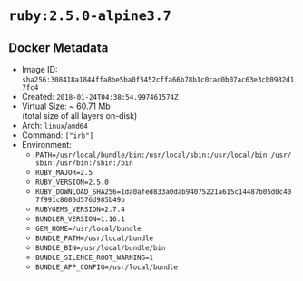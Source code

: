# `ruby:2.5.0-alpine3.7`

## Docker Metadata

- Image ID: `sha256:308418a1844ffa8be5ba0f5452cffa66b78b1c0cad0b07ac63e3cb0982d17fc4`
- Created: `2018-01-24T04:38:54.997461574Z`
- Virtual Size: ~ 60.71 Mb  
  (total size of all layers on-disk)
- Arch: `linux`/`amd64`
- Command: `["irb"]`
- Environment:
  - `PATH=/usr/local/bundle/bin:/usr/local/sbin:/usr/local/bin:/usr/sbin:/usr/bin:/sbin:/bin`
  - `RUBY_MAJOR=2.5`
  - `RUBY_VERSION=2.5.0`
  - `RUBY_DOWNLOAD_SHA256=1da0afed833a0dab94075221a615c14487b05d0c407f991c8080d576d985b49b`
  - `RUBYGEMS_VERSION=2.7.4`
  - `BUNDLER_VERSION=1.16.1`
  - `GEM_HOME=/usr/local/bundle`
  - `BUNDLE_PATH=/usr/local/bundle`
  - `BUNDLE_BIN=/usr/local/bundle/bin`
  - `BUNDLE_SILENCE_ROOT_WARNING=1`
  - `BUNDLE_APP_CONFIG=/usr/local/bundle`
